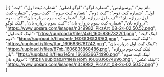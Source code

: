 [
  {
    "نام تیم": "پرسپولیس",
    "شماره لوگو": "لوگو اصلی",
    "شماره کیت اول": "کیت اول",
    "شماره کیت دوم": "کیت دوم",
    "شماره کیت سوم": "کیت سوم",
    "شماره کیت اول دروازه بان": "کیت اول دروازه بان",
    "شماره کیت دوم دروازه بان": "کیت دوم دروازه بان",
    "شماره کیت سوم دروازه بان": "کیت سوم دروازه بان",
    "لینک لوگو": "https://www.upsara.com/images/n349982_PicsArt_08-24-02.50.52.png",
    "لینک کیت اول": "https://uupload.ir/files/4x6_1606836732201.png",
    "لینک کیت دوم": "https://uupload.ir/files/mtfr_1606836838753.png",
    "لینک کیت سوم": "https://uupload.ir/files/ttaq_1606836781242.png",
    "لینک کیت اول دروازه بان": "https://uupload.ir/files/87nb_1606836868486.png",
    "لینک کیت دوم دروازه بان": "https://uupload.ir/files/1e5m_1606836674996.png",
    "لینک کیت سوم دروازه بان": "https://uupload.ir/files/1e5m_1606836674996.png",
    "لینک عکس": "https://www.upsara.com/images/n349982_PicsArt_08-24-02.50.52.png"
  }
]